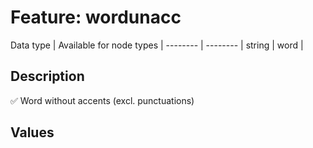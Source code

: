 <h1>Feature: wordunacc</h1>

<p>Data type | Available for node types |
--------  | -------- |
string |  word |</p>

<h2>Description</h2>

<p>✅ Word without accents (excl. punctuations)</p>

<h2>Values</h2>

